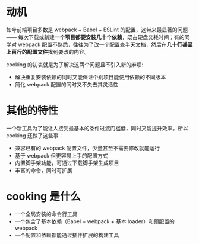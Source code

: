 <!-- toc -->

# 动机

如今前端项目多数是 webpack + Babel + ESLint 的配置，这带来最显著的问题 —— 每次下载或新建**一个项目都要安装几十个依赖**，既占硬盘又耗时间；有的同学对 webpack 配置不熟悉，往往为了改一个配置查半天文档，然后在**几十行甚至上百行的配置文件**找到要改的内容。

cooking 的初衷就是为了解决这两个问题且不引入新的麻烦:

- 解决重复安装依赖的同时又能保证个别项目能使用依赖的不同版本
- 简化 webpack 配置的同时又不失去其灵活性

# 其他的特性

一个新工具为了能让人接受最基本的条件过渡门槛低，同时又能提升效率。所以 cooking 还做了这些事：

- 兼容已有的 webpack 配置文件，少量甚至不需要修改就能运行
- 基于 webpack 但更容易上手的配置方式
- 内置脚手架功能，可通过下载脚手架生成项目
- 丰富的命令，同时可扩展


# cooking 是什么
- 一个全局安装的命令行工具
- 一个包含了基本依赖（Babel + webpack + 基本 loader）和预配置的 webpack
- 一个配置和依赖都能通过插件扩展的构建工具
